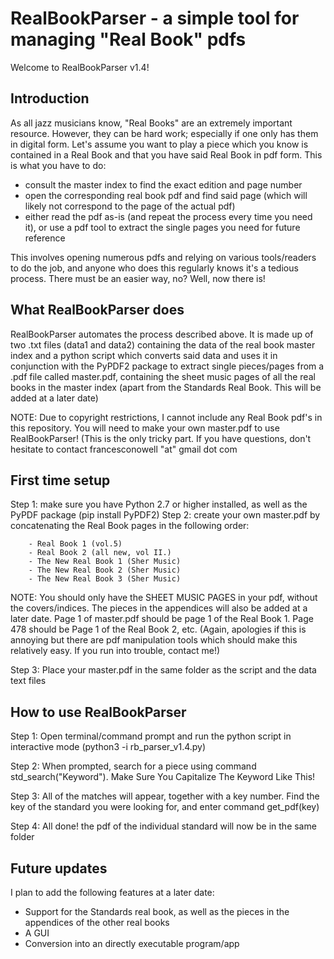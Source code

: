 # RealBookParser - a simple tool for managing "Real Book" pdfs

Welcome to RealBookParser v1.4! 

## Introduction 

As all jazz musicians know, "Real Books" are an extremely important resource. However, they can be hard work; especially if one only has them in digital form. 
Let's assume you want to play a piece which you know is contained in a Real Book and that you have said Real Book in pdf form. This is what you have to do:

 - consult the master index to find the exact edition and page number
 - open the corresponding real book pdf and find said page (which will likely not correspond to the page of the actual pdf)
 - either read the pdf as-is (and repeat the process every time you need it), or use a pdf tool to extract the single pages you need for future reference

This involves opening numerous pdfs and relying on various tools/readers to do the job, and anyone who does this regularly knows it's a tedious process. 
There must be an easier way, no? Well, now there is! 

## What RealBookParser does

RealBookParser automates the process described above. It is made up of two .txt files (data1 and data2) containing the data of the real book master index and a python script which converts said data and uses it in conjunction with the PyPDF2 package to extract single pieces/pages from a .pdf file called master.pdf, containing the sheet music pages of all the real books in the master index (apart from the Standards Real Book. This will be added at a later date) 

NOTE: Due to copyright restrictions, I cannot include any Real Book pdf's in this repository. You will need to make your own master.pdf to use RealBookParser! (This is the only tricky part. If you have questions, don't hesitate to contact francesconowell "at" gmail dot com


## First time setup

Step 1: make sure you have Python 2.7 or higher installed, as well as the PyPDF package (pip install PyPDF2) 
Step 2: create your own master.pdf by concatenating the Real Book pages in the following order:

        - Real Book 1 (vol.5)
        - Real Book 2 (all new, vol II.)
        - The New Real Book 1 (Sher Music)
        - The New Real Book 2 (Sher Music)
        - The New Real Book 3 (Sher Music)
        
NOTE: You should only have the SHEET MUSIC PAGES in your pdf, without the covers/indices. The pieces in the appendices will also be added at a later date. Page 1 of master.pdf should be page 1 of the Real Book 1. Page 478 should be Page 1 of the Real Book 2, etc. (Again, apologies if this is annoying but there are pdf manipulation tools which should make this relatively easy. If you run into trouble, contact me!) 

Step 3: Place your master.pdf in the same folder as the script and the data text files


## How to use RealBookParser

Step 1: Open terminal/command prompt and run the python script in interactive mode (python3 -i rb_parser_v1.4.py) 

Step 2: When prompted, search for a piece using command std_search("Keyword"). Make Sure You Capitalize The Keyword Like This! 

Step 3: All of the matches will appear, together with a key number. Find the key of the standard you were looking for, and enter command get_pdf(key)

Step 4: All done! the pdf of the individual standard will now be in the same folder


## Future updates

I plan to add the following features at a later date: 

- Support for the Standards real book, as well as the pieces in the appendices of the other real books
- A GUI 
- Conversion into an directly executable program/app



